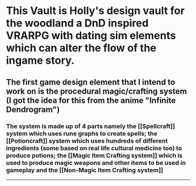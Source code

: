 # This Vault is Holly's design vault for the woodland a DnD inspired VRARPG with dating sim elements which can alter the flow of the ingame story.

## The first game design element that I intend to work on is the procedural magic/crafting system (I got the idea for this from the anime "Infinite Dendrogram")
### The system is made up of 4 parts namely the [[Spellcraft]] system which uses rune graphs to create spells; the [[Potioncraft]] system which uses hundreds of different ingredients (some based on real life cultural medicine too) to produce potions; the [[Magic Item Crafting system]] which is used to produce magic weapons and other items to be used in gameplay and the [[Non-Magic Item Crafting system]] 
---
